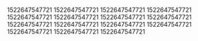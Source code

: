 1522647547721
1522647547721
1522647547721
1522647547721
1522647547721
1522647547721
1522647547721
1522647547721
1522647547721
1522647547721
1522647547721
1522647547721
1522647547721
1522647547721
1522647547721